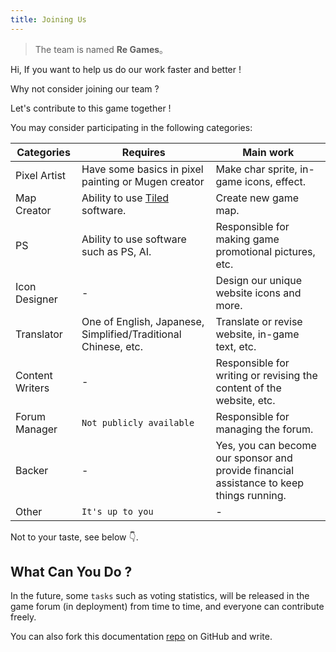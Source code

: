 ```yaml
---
title: Joining Us
---
```


> The team is named **Re Games**。

Hi, If you want to help us do our work faster and better !

Why not consider joining our team ?

Let's contribute to this game together !

You may consider participating in the following categories:

| Categories      | Requires | Main work |
| --------------- | -------- | --------- |
| Pixel Artist    | Have some basics in pixel painting or Mugen creator | Make char sprite, in-game icons, effect. |
| Map Creator     | Ability to use [Tiled](https://www.mapeditor.org) software.    | Create new game map. |
| PS              | Ability to use software such as PS, AI. | Responsible for making game promotional pictures, etc. |
| Icon Designer   | - | Design our unique website icons and more. |
| Translator      | One of English, Japanese, Simplified/Traditional Chinese, etc. | Translate or revise website, in-game text, etc. |  |
| Content Writers | - | Responsible for writing or revising the content of the website, etc. |
| Forum Manager   | `Not publicly available` | Responsible for managing the forum.                                                      |
| Backer          | - | Yes, you can become our sponsor and provide financial assistance to keep things running. |
| Other           | `It's up to you` | - |

Not to your taste, see below 👇.

## What Can You Do ?

In the future, some `tasks` such as voting statistics,
will be released in the game forum (in deployment) from time to time, and everyone can contribute freely.

You can also fork this documentation [repo](https://github.com/naruto-senki/docs) on GitHub and write.
